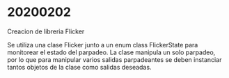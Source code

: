 # 20200202

Creacion de libreria Flicker

Se utiliza una clase Flicker junto a un enum class FlickerState para monitorear el estado del parpadeo. La clase manipula un solo parpadeo, por lo que para manipular varios salidas parpadeantes se deben instanciar tantos objetos de la clase como salidas deseadas.

